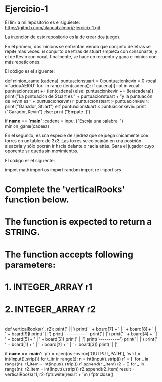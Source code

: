 # Ejercicio-1
El link a mi repositorio es el siguiente:
https://github.com/blancabalmori/Ejercicio-1.git

La intención de este repositorio es la de crear dos juegos. 

En el primero, dos minions se enfrentan viendo que conjunto de letras se repite más veces. El conjunto de letras de stuart empieza con consonante, y el de Kevin con vocal, finalmente, se hace un recuento y gana el minion con más repeticiones. 

El código es el siguiente:

def minion_game (cadena):
    puntuacionstuart = 0
    puntuacionkevin = 0
    vocal = 'aeiouAEIOU'
    for i in range (len(cadena)):
        if cadena[i] not in vocal:
            puntuacionstuart += (len(cadena))
        else: 
            puntuacionkevin += (len(cadena))
    print ("La puntuación de Stuart es " + puntuacionstuart + "y la puntuación de Kevin es " + puntuacionkevin)
    if puntuacionstuart > puntuacionkevin:
        print ("Ganador, Stuart")
    elif puntuacionstuart < puntuacionkevin:
        print ("Ganador, Kevin")
    else:
        print ("Empate :(")

if __name__ == "__main__":
    cadena = input ("Escoja una palabra: ")
    minion_game(cadena)

En el segundo, es una especie de ajedrez que se juega únicamente con torres en un tablero de 3x3. Las torres se colocarán en una posición aleatoria y sólo podrán ir hacia delante o hacia atrás. Gana el jugador cuyo oponente se queda sin movimientos.

El código es el siguiente:

import math
import os
import random
import re
import sys

#
# Complete the 'verticalRooks' function below.
#
# The function is expected to return a STRING.
# The function accepts following parameters:
# 1. INTEGER_ARRAY r1
# 2. INTEGER_ARRAY r2
#
def verticalRooks(r1, r2):
    print('   |   |')
    print(' ' + board[7] + ' | ' + board[8] + ' | ' + board[9])
    print('   |   |')
    print('-----------')
    print('   |   |')
    print(' ' + board[4] + ' | ' + board[5] + ' | ' + board[6])
    print('   |   |')
    print('-----------')
    print('   |   |')
    print(' ' + board[1] + ' | ' + board[2] + ' | ' + board[3])
    print('   |   |')

if __name__ == '__main__':
 fptr = open(os.environ['OUTPUT_PATH'], 'w')
 t = int(input().strip())
 for t_itr in range(t):
 n = int(input().strip())
 r1 = []
 for _ in range(n):
 r1_item = int(input().strip())
 r1.append(r1_item)
 r2 = []
 for _ in range(n):
 r2_item = int(input().strip())
 r2.append(r2_item)
 result = verticalRooks(r1, r2)
 fptr.write(result + '\n')
 fptr.close()